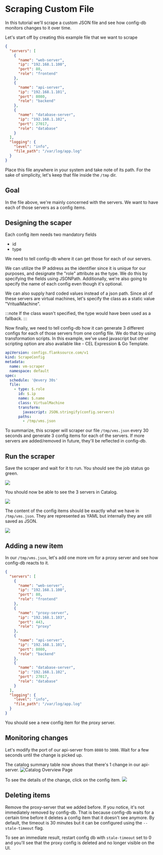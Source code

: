 # Scraping Custom File

In this tutorial we'll scrape a custom JSON file and see how config-db monitors changes to it over time.

Let's start off by creating this example file that we want to scrape

```json title="vms.json"
{
  "servers": [
    {
      "name": "web-server",
      "ip": "192.168.1.100",
      "port": 80,
      "role": "frontend"
    },
    {
      "name": "api-server",
      "ip": "192.168.1.101",
      "port": 8080,
      "role": "backend"
    },
    {
      "name": "database-server",
      "ip": "192.168.1.102",
      "port": 27017,
      "role": "database"
    }
  ],
  "logging": {
    "level": "info",
    "file_path": "/var/log/app.log"
  }
}
```

Place this file anywhere in your system and take note of its path. For the sake of simplicity, let's keep that file inside the `/tmp` dir.

## Goal

In the file above, we're mainly concerned with the servers. We want to have each of those servers as a config items.

## Designing the scaper

Each config item needs two mandatory fields

- id
- type

We need to tell config-db where it can get those for each of our servers.

We can utilize the IP address as the identifier since it is unique for our purposes, and designate the "role" attribute as the type.
We do this by specifying the fields using JSONPath.
Additionally, we're also going to specify the name of each config even though it's optional.

We can also supply hard coded values instead of a json path. Since all of these servers are virtual machines, let's specify the class as a static value "VritualMachine".

:::note
If the class wasn't specified, the type would have been used as a fallback.
:::

Now finally, we need to tell config-db how it can generate 3 different configs for each of those servers from one config file. We do that by using transformation scripts. In this example, we've used javascript but other scripting option are also available like - CEL Expression & Go Template.

```yaml title='vms-scraper.yaml'
apiVersion: configs.flanksource.com/v1
kind: ScrapeConfig
metadata:
  name: vm-scraper
  namespace: default
spec:
  schedule: '@every 30s'
  file:
    - type: $.role
      id: $.ip
      name: $.name
      class: VirtualMachine
      transform:
        javascript: JSON.stringify(config.servers)
      paths:
        - /tmp/vms.json
```

To summarize, this scraper will scraper our file `/tmp/vms.json` every 30 seconds and generate 3 config items for each of the servers. If more servers are added/removed in future, they'll be reflected in config-db.

## Run the scraper

Save the scraper and wait for it to run. You should see the job status go green.

![](../../images/tutorial-config-scrapers.png)

You should now be able to see the 3 servers in Catalog.

![](../../images/example-config-items-vms.png)

The content of the config items should be exactly what we have in `/tmp/vms.json`.
They are represented as YAML but internally they are still saved as JSON.

![](../../images/example-vm-scraper-database.png)

## Adding a new item

In our `/tmp/vms.json`, let's add one more vm for a proxy server and see how config-db reacts to it.

```json title=vms.json
{
  "servers": [
    {
      "name": "web-server",
      "ip": "192.168.1.100",
      "port": 80,
      "role": "frontend"
    },
    {
      "name": "proxy-server",
      "ip": "192.168.1.103",
      "port": 443,
      "role": "proxy"
    },
    {
      "name": "api-server",
      "ip": "192.168.1.101",
      "port": 8080,
      "role": "backend"
    },
    {
      "name": "database-server",
      "ip": "192.168.1.102",
      "port": 27017,
      "role": "database"
    }
  ],
  "logging": {
    "level": "info",
    "file_path": "/var/log/app.log"
  }
}
```

You should see a new config item for the proxy server.

## Monitoring changes

Let's modify the port of our api-server from `8080` to `3000`. Wait for a few seconds until the change is picked up.

The catalog summary table now shows that there's 1 change in our api-server.
![Catalog Overview Page](../../images/example-vm-scraper-changes-overview.png)

To see the details of the change, click on the config item.
![](../../images/example-vm-scraper-api-server-change.png)

## Deleting items

Remove the proxy-server that we added before. If you notice, it's not immediately removed by config-db. That is because config-db waits for a certain time before it deletes a config item that it doesn't see anymore. By default, the timeout is 30 minutes but it can be configured using the `--stale-timeout` flag.

To see an immediate result, restart config db with `stale-timeout` set to 0 and you'll see that the proxy config is deleted and no longer visible on the UI.
